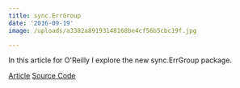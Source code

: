 ```yaml
---
title: sync.ErrGroup
date: '2016-09-19'
image: /uploads/a3382a89193148168be4cf56b5cbc19f.jpg

---
```


In this article for O'Reilly I explore the new sync.ErrGroup package.


[Article](https://www.oreilly.com/learning/run-strikingly-fast-parallel-file-searches-in-go-with-sync-errgroup)
[Source Code](https://github.com/bketelsen/gogrep)


